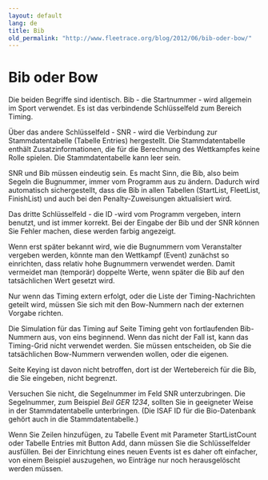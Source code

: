 ```yaml
---
layout: default
lang: de
title: Bib
old_permalink: "http://www.fleetrace.org/blog/2012/06/bib-oder-bow/"
---
```


# Bib oder Bow

Die beiden Begriffe sind identisch. Bib - die Startnummer - wird allgemein im Sport verwendet.
Es ist das verbindende Schlüsselfeld zum Bereich Timing.

Über das andere Schlüsselfeld - SNR - wird die Verbindung zur Stammdatentabelle (Tabelle Entries) hergestellt.
Die Stammdatentabelle enthält Zusatzinformationen, 
die für die Berechnung des Wettkampfes keine Rolle spielen. 
Die Stammdatentabelle kann leer sein.

SNR und Bib müssen eindeutig sein.
Es macht Sinn, die Bib, also beim Segeln die Bugnummer, immer vom Programm aus zu ändern.
Dadurch wird automatisch sichergestellt,
dass die Bib in allen Tabellen (StartList, FleetList, FinishList)
und auch bei den Penalty-Zuweisungen aktualisiert wird.

Das dritte Schlüsselfeld - die ID  -wird vom Programm vergeben, intern benutzt, und ist immer korrekt.
Bei der Eingabe der Bib und der SNR können Sie Fehler machen, diese werden farbig angezeigt.

Wenn erst später bekannt wird, wie die Bugnummern vom Veranstalter vergeben werden, 
könnte man den Wettkampf (Event) zunächst so einrichten, 
dass relativ hohe Bugnummern verwendet werden. 
Damit vermeidet man (temporär) doppelte Werte, 
wenn später die Bib auf den tatsächlichen Wert gesetzt wird.

Nur wenn das Timing extern erfolgt, oder die Liste der Timing-Nachrichten geteilt wird,
müssen Sie sich mit den Bow-Nummern nach der externen Vorgabe richten.

Die Simulation für das Timing auf Seite Timing geht von fortlaufenden Bib-Nummern aus,
von eins beginnend. Wenn das nicht der Fall ist, 
kann das Timing-Grid nicht verwendet werden. 
Sie müssen entscheiden, ob Sie die tatsächlichen Bow-Nummern verwenden wollen, 
oder die eigenen.

Seite Keying ist davon nicht betroffen, dort ist der Wertebereich für die Bib, die Sie eingeben, nicht begrenzt.

Versuchen Sie nicht, die Segelnummer im Feld SNR unterzubringen. 
Die Segelnummer, zum Beispiel *Beil GER 1234*, 
sollten Sie in geeigneter Weise in der Stammdatentabelle unterbringen.
(Die ISAF ID für die Bio-Datenbank gehört auch in die Stammdatentabelle.)

Wenn Sie Zeilen hinzufügen, zu Tabelle Event mit Parameter StartListCount oder Tabelle Entries mit Button Add,
dann müssen Sie die Schlüsselfelder ausfüllen.
Bei der Einrichtung eines neuen Events ist es daher oft einfacher,
von einem Beispiel auszugehen, wo Einträge nur noch herausgelöscht werden müssen.
